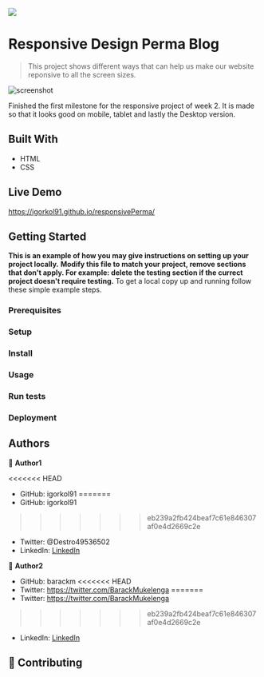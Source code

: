 ![](https://img.shields.io/badge/Microverse-blueviolet)

# Responsive Design Perma Blog

> This project shows different ways that can help us make our website reponsive to all the screen sizes.

![screenshot](https://user-images.githubusercontent.com/73760803/112973309-779ba680-9151-11eb-923b-0876fa566696.png)

Finished the first milestone for the responsive project of week 2. It is made so that it looks good on mobile, tablet and lastly the Desktop version.

## Built With

- HTML
- CSS

## Live Demo

https://igorkol91.github.io/responsivePerma/

## Getting Started

**This is an example of how you may give instructions on setting up your project locally.**
**Modify this file to match your project, remove sections that don't apply. For example: delete the testing section if the currect project doesn't require testing.**
To get a local copy up and running follow these simple example steps.

### Prerequisites

### Setup

### Install

### Usage

### Run tests

### Deployment

## Authors

:bust_in_silhouette: **Author1**

<<<<<<< HEAD
- GitHub:  igorkol91 
=======
- GitHub: igorkol91
>>>>>>> eb239a2fb424beaf7c61e846307af0e4d2669c2e
- Twitter: @Destro49536502
- LinkedIn: [LinkedIn](https://linkedin.com/in/linkedinhandle)

:bust_in_silhouette: **Author2**

- GitHub: barackm
<<<<<<< HEAD
- Twitter: https://twitter.com/BarackMukelenga 
=======
- Twitter: https://twitter.com/BarackMukelenga
>>>>>>> eb239a2fb424beaf7c61e846307af0e4d2669c2e
- LinkedIn: [LinkedIn](https://linkedin.com/in/linkedinhandle)

## :handshake: Contributing
